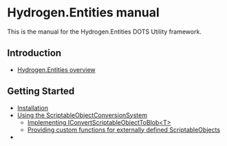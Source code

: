 # Hydrogen.Entities manual

This is the manual for the Hydrogen.Entities DOTS Utility framework.

## Introduction

* [Hydrogen.Entities overview](./index.md)

## **Getting Started**

* [Installation](./index.md#installation)
* [Using the ScriptableObjectConversionSystem](./scriptableobject-conversion-system.md)
  * [Implementing IConvertScriptableObjectToBlob&lt;T&gt;](./scriptableobject-conversion-system.md#iconvertscriptableobjecttoblobt)
  * [Providing custom functions for externally defined ScriptableObjects](./scriptableobject-conversion-system.md#scripttoblobfuncin-t0-t1)
* 
